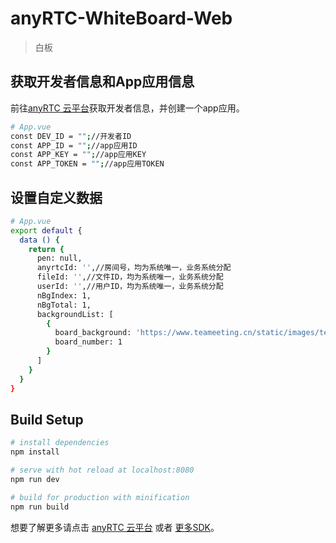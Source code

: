 # anyRTC-WhiteBoard-Web

> 白板

## 获取开发者信息和App应用信息

前往[anyRTC 云平台](https://www.anyrtc.io)获取开发者信息，并创建一个app应用。

``` bash
# App.vue
const DEV_ID = "";//开发者ID
const APP_ID = "";//app应用ID
const APP_KEY = "";//app应用KEY
const APP_TOKEN = "";//app应用TOKEN
```

## 设置自定义数据

``` bash
# App.vue
export default {
  data () {
    return {
      pen: null,
      anyrtcId: '',//房间号，均为系统唯一，业务系统分配
      fileId: '',//文件ID，均为系统唯一，业务系统分配
      userId: '',//用户ID，均为系统唯一，业务系统分配
      nBgIndex: 1,
      nBgTotal: 1,
      backgroundList: [
        {
          board_background: 'https://www.teameeting.cn/static/images/team_section.jpg',
          board_number: 1
        }
      ]
    }
  }
}
```

## Build Setup

``` bash
# install dependencies
npm install

# serve with hot reload at localhost:8080
npm run dev

# build for production with minification
npm run build
```

想要了解更多请点击 [anyRTC 云平台](https://www.anyrtc.io) 或者 [更多SDK](https://github.com/anyRTC)。
